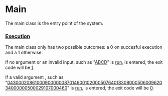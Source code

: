 # Main
The main class is the entry point of the system.

### [Execution](- "ExecutionSuite")
The main class only has two possible outcomes: a 0 on succesful execution and a 1 otherwise.

If no argument or an invalid input, such as "[ABCD](- "#badInput")" is [run](- "#result=solve(#badInput)"), is entered, the exit code will be [1](- "?=#result").

If a valid argument , such as "[043000208610009000000870146001020005076401830800050600962034000000500029107000460](- "#goodInput")" is [run](- "#result=solve(#goodInput)"), is entered, the exit code will be [0](- "?=#result").
